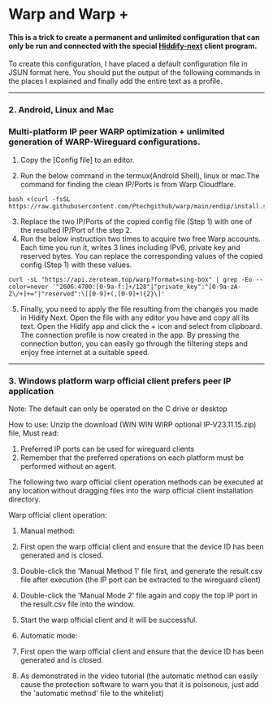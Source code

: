 # Warp and Warp +
#### This is a trick to create a permanent and unlimited configuration that can only be run and connected with the special [Hiddify-next](https://github.com/hiddify/hiddify-next/releases) client program.
 To create this configuration, I have placed a default configuration file in JSUN format here. You should put the output of the following commands in the places I explained and finally add the entire text as a profile.

---------------------------------------------------------------------
### 2. Android, Linux and Mac
###  Multi-platform IP peer WARP optimization + unlimited generation of WARP-Wireguard configurations.

1. Copy the [Config file] to an editor.

2. Run the below command in the termux(Android Shell), linux or mac.The command for finding the clean IP/Ports is from Warp Cloudflare.
```
bash <(curl -fsSL https://raw.githubusercontent.com/Ptechgithub/warp/main/endip/install.sh)
```
3. Replace the two IP/Ports of the copied config file (Step 1) with one of the resulted IP/Port of the step 2.
4. Run the below instruction two times to acquire two free Warp accounts. Each time you run it, writes 3 lines including IPv6, private key and reserved bytes. You can replace the corresponding values of the copied config (Step 1) with these values.
```
curl -sL "https://api.zeroteam.top/warp?format=sing-box" | grep -Eo --color=never '"2606:4700:[0-9a-f:]+/128"|"private_key":"[0-9a-zA-Z\/+]+="|"reserved":\[[0-9]+(,[0-9]+){2}\]'
```
5. Finally, you need to apply the file resulting from the changes you made in Hidify Next.
Open the file with any editor you have and copy all its text.
Open the Hidify app and click the + icon and select from clipboard.
The connection profile is now created in the app. By pressing the connection button, you can easily go through the filtering steps and enjoy free internet at a suitable speed.
--------------------------------------------------------------
### 3. Windows platform warp official client prefers peer IP application

Note: The default can only be operated on the C drive or desktop

How to use: Unzip the download (WIN WIN WIRP optional IP-V23.11.15.zip) file,
Must read:
1. Preferred IP ports can be used for wireguard clients
2. Remember that the preferred operations on each platform must be performed without an agent.

The following two warp official client operation methods can be executed at any location without dragging files into the warp official client installation directory.

Warp official client operation:
1. Manual method:
1. First open the warp official client and ensure that the device ID has been generated and is closed.
2. Double-click the 'Manual Method 1' file first, and generate the result.csv file after execution (the IP port can be extracted to the wireguard client)
3. Double-click the 'Manual Mode 2' file again and copy the top IP port in the result.csv file into the window.
4. Start the warp official client and it will be successful.

2. Automatic mode:
1. First open the warp official client and ensure that the device ID has been generated and is closed.
2. As demonstrated in the video tutorial (the automatic method can easily cause the protection software to warn you that it is poisonous, just add the 'automatic method' file to the whitelist)

